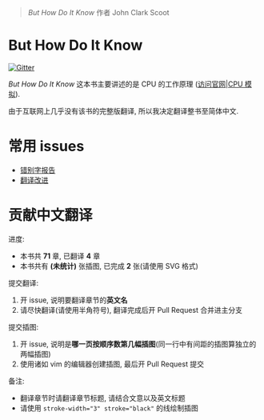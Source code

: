 > *But How Do It Know* 作者 John Clark Scoot

# But How Do It Know
[![Gitter](https://badges.gitter.im/Minecraft-in-python/but-how-do-it-know.svg)](https://gitter.im/Minecraft-in-python/but-how-do-it-know?utm_source=badge&utm_medium=badge&utm_campaign=pr-badge)

*But How Do It Know* 这本书主要讲述的是 CPU 的工作原理
([访问官网](http://www.buthowdoitknow.com/)|[CPU 模拟](http://www.buthowdoitknow.com/but_how_do_it_know_cpu_model.html)).

由于互联网上几乎没有该书的完整版翻译, 所以我决定翻译整书至简体中文.

# 常用 issues

- [错别字报告](https://github.com/Minecraft-in-python/but-how-do-it-know/issues/1)
- [翻译改进](https://github.com/Minecraft-in-python/but-how-do-it-know/issues/2)

# 贡献中文翻译
进度:

- 本书共 **71** 章, 已翻译 **4** 章
- 本书共有 **(未统计)** 张插图, 已完成 **2** 张(请使用 SVG 格式)

提交翻译:

1. 开 issue, 说明要翻译章节的**英文名**
2. 请尽快翻译(请使用半角符号), 翻译完成后开 Pull Request 合并进主分支

提交插图:

1. 开 issue, 说明是**哪一页按顺序数第几幅插图**(同一行中有间距的插图算独立的两幅插图)
2. 使用诸如 vim 的编辑器创建插图, 最后开 Pull Request 提交

备注:

- 翻译章节时请翻译章节标题, 请结合文意以及英文标题
- 请使用 `stroke-width="3" stroke="black"` 的线绘制插图
